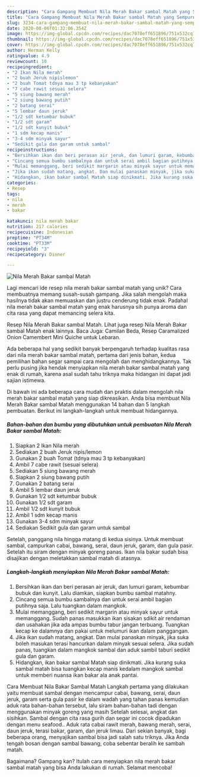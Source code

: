 ```yaml
---
description: "Cara Gampang Membuat Nila Merah Bakar sambal Matah yang Sempurna"
title: "Cara Gampang Membuat Nila Merah Bakar sambal Matah yang Sempurna"
slug: 3234-cara-gampang-membuat-nila-merah-bakar-sambal-matah-yang-sempurna
date: 2020-08-06T01:32:06.354Z
image: https://img-global.cpcdn.com/recipes/dac7078eff651896/751x532cq70/nila-merah-bakar-sambal-matah-foto-resep-utama.jpg
thumbnail: https://img-global.cpcdn.com/recipes/dac7078eff651896/751x532cq70/nila-merah-bakar-sambal-matah-foto-resep-utama.jpg
cover: https://img-global.cpcdn.com/recipes/dac7078eff651896/751x532cq70/nila-merah-bakar-sambal-matah-foto-resep-utama.jpg
author: Herman Kelly
ratingvalue: 4.9
reviewcount: 10
recipeingredient:
- "2 Ikan Nila merah"
- "2 buah Jeruk nipislemon"
- "2 buah Tomat tdnya mau 3 tp kebanyakan"
- "7 cabe rawit sesuai selera"
- "5 siung bawang merah"
- "2 siung bawang putih"
- "2 batang serai"
- "5 lembar daun jeruk"
- "1/2 sdt ketumbar bubuk"
- "1/2 sdt garam"
- "1/2 sdt kunyit bubuk"
- "1 sdm kecap manis"
- "3-4 sdm minyak sayur"
- "Sedikit gula dan garam untuk sambal"
recipeinstructions:
- "Bersihkan ikan dan beri perasan air jeruk, dan lumuri garam, kebumbar bubuk dan kunyit. Lalu diamkan, siapkan bumbu sambal matahny."
- "Cincang semua bumbu sambalnya dan untuk serai ambil bagian putihnya saja. Lalu tuangkan dalam mangkok."
- "Mulai memanggang, beri sedikit margarin atau minyak sayur untuk memanggang. Sudah panas masukkan ikan sisakan sdikit air rendaman dan usahakan jika ada ampas bumbu tabur jangan terbuang. Tuangkan kecap ke dalamnya dan pakai untuk melumuri ikan dalam panggangan."
- "Jika ikan sudah matang, angkat. Dan mulai panaskan minyak, jika suka boleh masukan terasi hancurkan dalam minyak sesuai selera. Jika sudah panas, tuangkan dalam mangkok sambal dan aduk sambil taburi sedikit gula dan garam."
- "Hidangkan, ikan bakar sambal Matah siap dinikmati. Jika kurang suka sambal matah bisa tuangkan kecap manis kedalam mangkok sambal untuk memberi nuansa ikan bakar ala anak pantai."
categories:
- Resep
tags:
- nila
- merah
- bakar

katakunci: nila merah bakar 
nutrition: 217 calories
recipecuisine: Indonesian
preptime: "PT34M"
cooktime: "PT33M"
recipeyield: "3"
recipecategory: Dinner

---
```



![Nila Merah Bakar sambal Matah](https://img-global.cpcdn.com/recipes/dac7078eff651896/751x532cq70/nila-merah-bakar-sambal-matah-foto-resep-utama.jpg)

Lagi mencari ide resep nila merah bakar sambal matah yang unik? Cara membuatnya memang susah-susah gampang. Jika salah mengolah maka hasilnya tidak akan memuaskan dan justru cenderung tidak enak. Padahal nila merah bakar sambal matah yang enak harusnya sih punya aroma dan cita rasa yang dapat memancing selera kita.

Resep Nila Merah Bakar sambal Matah. Lihat juga resep Nila Merah Bakar sambal Matah enak lainnya. Baca Juga: Camilan Beda, Resep Caramalized Onion Camembert Mini Quiche untuk Lebaran.

Ada beberapa hal yang sedikit banyak berpengaruh terhadap kualitas rasa dari nila merah bakar sambal matah, pertama dari jenis bahan, kedua pemilihan bahan segar sampai cara mengolah dan menghidangkannya. Tak perlu pusing jika hendak menyiapkan nila merah bakar sambal matah yang enak di rumah, karena asal sudah tahu triknya maka hidangan ini dapat jadi sajian istimewa.


Di bawah ini ada beberapa cara mudah dan praktis dalam mengolah nila merah bakar sambal matah yang siap dikreasikan. Anda bisa membuat Nila Merah Bakar sambal Matah menggunakan 14 bahan dan 5 langkah pembuatan. Berikut ini langkah-langkah untuk membuat hidangannya.

<!--inarticleads1-->

##### Bahan-bahan dan bumbu yang dibutuhkan untuk pembuatan Nila Merah Bakar sambal Matah:

1. Siapkan 2 Ikan Nila merah
1. Sediakan 2 buah Jeruk nipis/lemon
1. Gunakan 2 buah Tomat (tdnya mau 3 tp kebanyakan)
1. Ambil 7 cabe rawit (sesuai selera)
1. Sediakan 5 siung bawang merah
1. Siapkan 2 siung bawang putih
1. Gunakan 2 batang serai
1. Ambil 5 lembar daun jeruk
1. Gunakan 1/2 sdt ketumbar bubuk
1. Gunakan 1/2 sdt garam
1. Ambil 1/2 sdt kunyit bubuk
1. Ambil 1 sdm kecap manis
1. Gunakan 3-4 sdm minyak sayur
1. Sediakan Sedikit gula dan garam untuk sambal


Setelah, panggang nila hingga matang di kedua sisinya. Untuk membuat sambal, campurkan cabai, bawang, serai, daun jeruk, garam, dan gula pasir. Setelah itu siram dengan minyak goreng panas. Ikan nila bakar sudah bisa disajikan dengan meletakkan sambal matah di atasnya. 

<!--inarticleads2-->

##### Langkah-langkah menyiapkan Nila Merah Bakar sambal Matah:

1. Bersihkan ikan dan beri perasan air jeruk, dan lumuri garam, kebumbar bubuk dan kunyit. Lalu diamkan, siapkan bumbu sambal matahny.
1. Cincang semua bumbu sambalnya dan untuk serai ambil bagian putihnya saja. Lalu tuangkan dalam mangkok.
1. Mulai memanggang, beri sedikit margarin atau minyak sayur untuk memanggang. Sudah panas masukkan ikan sisakan sdikit air rendaman dan usahakan jika ada ampas bumbu tabur jangan terbuang. Tuangkan kecap ke dalamnya dan pakai untuk melumuri ikan dalam panggangan.
1. Jika ikan sudah matang, angkat. Dan mulai panaskan minyak, jika suka boleh masukan terasi hancurkan dalam minyak sesuai selera. Jika sudah panas, tuangkan dalam mangkok sambal dan aduk sambil taburi sedikit gula dan garam.
1. Hidangkan, ikan bakar sambal Matah siap dinikmati. Jika kurang suka sambal matah bisa tuangkan kecap manis kedalam mangkok sambal untuk memberi nuansa ikan bakar ala anak pantai.


Cara Membuat Nila Bakar Sambal Matah Langkah pertama yang dilakukan yaitu membuat sambal dengan mencampur cabai, bawang, serai, daun jeruk, garam serta gula pasir ke dalam wadah yang tahan panas kemudian aduk rata bahan-bahan tersebut, lalu siram bahan-bahan tadi dengan menggunakan minyak goreng yang masih Setelah selesai, angkat dan sisihkan. Sambal dengan cita rasa gurih dan segar ini cocok dipadukan dengan menu seafood.. Aduk rata cabai rawit merah, bawang merah, serai, daun jeruk, terasi bakar, garam, dan jeruk limau. Dari sekian banyak, bagi beberapa orang, menyajikan sambal bisa jadi salah satu triknya. Jika Anda tengah bosan dengan sambal bawang, coba sebentar beralih ke sambah matah. 

Bagaimana? Gampang kan? Itulah cara menyiapkan nila merah bakar sambal matah yang bisa Anda lakukan di rumah. Selamat mencoba!
